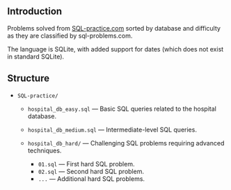 ## Introduction

Problems solved from [SQL-practice.com](https://sql-practice.com/) sorted by database and difficulty as they are classified by sql-problems.com.  

The language is SQLite, with added support for dates (which does not exist in standard SQLite).

## Structure

- `SQL-practice/`  
  - `hospital_db_easy.sql`  — Basic SQL queries related to the hospital database.
       
  - `hospital_db_medium.sql` — Intermediate-level SQL queries.
       
  - `hospital_db_hard/` — Challenging SQL problems requiring advanced techniques.    
    - `01.sql` — First hard SQL problem.    
    - `02.sql` — Second hard SQL problem.    
    - `...` — Additional hard SQL problems.  
